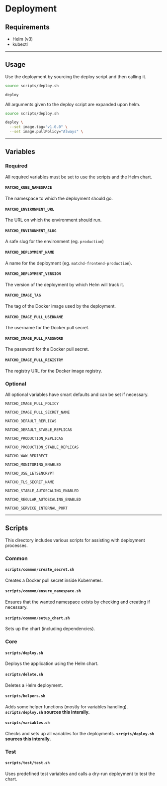 # Deployment

## Requirements

- Helm (v3)
- kubectl

---

## Usage

Use the deployment by sourcing the deploy script and then calling it.

```bash
source scripts/deploy.sh

deploy
```

All arguments given to the deploy script are expanded upon helm.

```bash
source scripts/deploy.sh

deploy \
  --set image.tag="v1.0.0" \
  --set image.pullPolicy="Always" \
```

---

## Variables

### Required

All required variables must be set to use the scripts and the Helm chart.

#### `MATCHD_KUBE_NAMESPACE`

The namespace to which the deployment should go.

#### `MATCHD_ENVIRONMENT_URL`

The URL on which the environment should run.

#### `MATCHD_ENVIRONMENT_SLUG`

A safe slug for the environment (eg. `production`)

#### `MATCHD_DEPLOYMENT_NAME`

A name for the deployment (eg. `matchd-frontend-production`).

#### `MATCHD_DEPLOYMENT_VERSION`

The version of the deployment by which Helm will track it.

#### `MATCHD_IMAGE_TAG`

The tag of the Docker image used by the deployment.

#### `MATCHD_IMAGE_PULL_USERNAME`

The username for the Docker pull secret.

#### `MATCHD_IMAGE_PULL_PASSWORD`

The password for the Docker pull secret.

#### `MATCHD_IMAGE_PULL_REGISTRY`

The registry URL for the Docker image registry.

### Optional

All optional variables have smart defaults and can be set if necessary.

`MATCHD_IMAGE_PULL_POLICY`

`MATCHD_IMAGE_PULL_SECRET_NAME`

`MATCHD_DEFAULT_REPLICAS`

`MATCHD_DEFAULT_STABLE_REPLICAS`

`MATCHD_PRODUCTION_REPLICAS`

`MATCHD_PRODUCTION_STABLE_REPLICAS`

`MATCHD_WWW_REDIRECT`

`MATCHD_MONITORING_ENABLED`

`MATCHD_USE_LETSENCRYPT`

`MATCHD_TLS_SECRET_NAME`

`MATCHD_STABLE_AUTOSCALING_ENABLED`

`MATCHD_REGULAR_AUTOSCALING_ENABLED`

`MATCHD_SERVICE_INTERNAL_PORT`

---

## Scripts

This directory includes various scripts for assisting with deployment processes.

### Common

#### `scripts/common/create_secret.sh`

Creates a Docker pull secret inside Kubernetes.

#### `scripts/common/ensure_namespace.sh`

Ensures that the wanted namespace exists by checking and creating if necessary.

#### `scripts/common/setup_chart.sh`

Sets up the chart (including dependencies).

### Core

#### `scripts/deploy.sh`

Deploys the application using the Helm chart.

#### `scripts/delete.sh`

Deletes a Helm deployment.

#### `scripts/helpers.sh`

Adds some helper functions (mostly for variables handling).
**`scripts/deploy.sh` sources this interally.**

#### `scripts/variables.sh`

Checks and sets up all variables for the deployments.
**`scripts/deploy.sh` sources this interally.**

### Test

#### `scripts/test/test.sh`

Uses predefined test variables and calls a dry-run deployment to test the chart.
